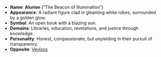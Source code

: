 - **Name**: **Alurion** ("The Beacon of Illumination")
- **Appearance**: A radiant figure clad in gleaming white robes, surrounded by a golden glow.
- **Symbol**: An open book with a blazing sun.
- **Domains**: Libraries, education, revelations, and justice through knowledge.
- **Personality**: Honest, compassionate, but unyielding in their pursuit of transparency.
- **Opposite**: [Veylxos](Pantheon/Veylxos.md)